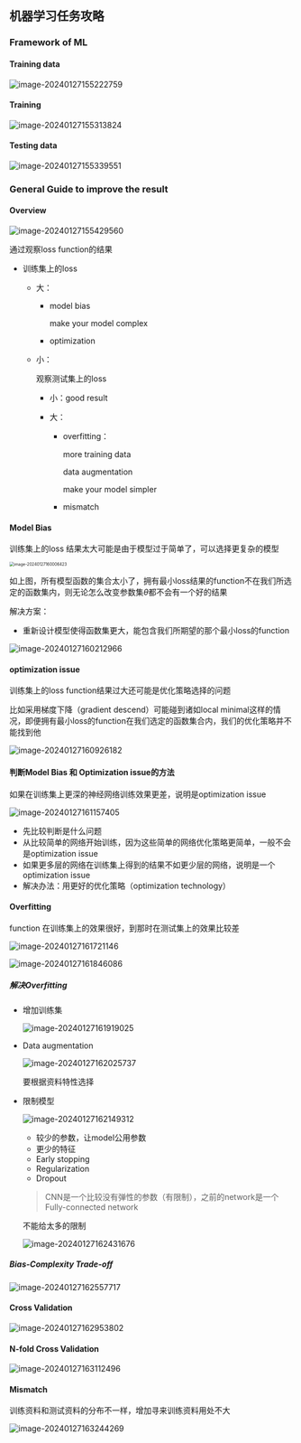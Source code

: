 ## 机器学习任务攻略

### Framework of ML

#### Training data

![image-20240127155222759](./assets/image-20240127155222759.png)

#### Training

![image-20240127155313824](./assets/image-20240127155313824.png)

#### Testing data

![image-20240127155339551](./assets/image-20240127155339551.png)

### General Guide to improve the result

#### Overview

![image-20240127155429560](./assets/image-20240127155429560.png)

通过观察loss function的结果

- 训练集上的loss

  - 大：

    - model bias

      make your model complex

    - optimization

  - 小：

    观察测试集上的loss

    - 小：good result

    - 大：

      - overfitting：

        more training data

        data augmentation

        make your model simpler

      - mismatch

        

#### Model Bias

训练集上的loss 结果太大可能是由于模型过于简单了，可以选择更复杂的模型

<img src="./assets/image-20240127160006423.png" alt="image-20240127160006423" style="zoom:50%;" />

如上图，所有模型函数的集合太小了，拥有最小loss结果的function不在我们所选定的函数集内，则无论怎么改变参数集$\theta$都不会有一个好的结果

解决方案：

- 重新设计模型使得函数集更大，能包含我们所期望的那个最小loss的function

![image-20240127160212966](./assets/image-20240127160212966.png)

#### optimization issue

训练集上的loss function结果过大还可能是优化策略选择的问题

比如采用梯度下降（gradient descend）可能碰到诸如local minimal这样的情况，即便拥有最小loss的function在我们选定的函数集合内，我们的优化策略并不能找到他

![image-20240127160926182](./assets/image-20240127160926182.png)

#### 判断Model Bias 和 Optimization issue的方法

如果在训练集上更深的神经网络训练效果更差，说明是optimization issue

![image-20240127161157405](./assets/image-20240127161157405.png)

- 先比较判断是什么问题
- 从比较简单的网络开始训练，因为这些简单的网络优化策略更简单，一般不会是optimization issue
- 如果更多层的网络在训练集上得到的结果不如更少层的网络，说明是一个optimization issue
- 解决办法：用更好的优化策略（optimization technology）

#### Overfitting

function 在训练集上的效果很好，到那时在测试集上的效果比较差

![image-20240127161721146](./assets/image-20240127161721146.png)

![image-20240127161846086](./assets/image-20240127161846086.png)

##### 解决Overfitting

- 增加训练集

  ![image-20240127161919025](./assets/image-20240127161919025.png)

- Data augmentation

  ![image-20240127162025737](./assets/image-20240127162025737.png)

  要根据资料特性选择

- 限制模型

  ![image-20240127162149312](./assets/image-20240127162149312.png)

  - 较少的参数，让model公用参数
  - 更少的特征
  - Early stopping
  - Regularization
  - Dropout

  >CNN是一个比较没有弹性的参数（有限制），之前的network是一个Fully-connected network

  不能给太多的限制

  ![image-20240127162431676](./assets/image-20240127162431676.png)

##### Bias-Complexity Trade-off

![image-20240127162557717](./assets/image-20240127162557717.png)

#### Cross Validation

![image-20240127162953802](./assets/image-20240127162953802.png)

#### N-fold Cross Validation

![image-20240127163112496](./assets/image-20240127163112496.png)

#### Mismatch

训练资料和测试资料的分布不一样，增加寻来训练资料用处不大

![image-20240127163244269](./assets/image-20240127163244269.png)
